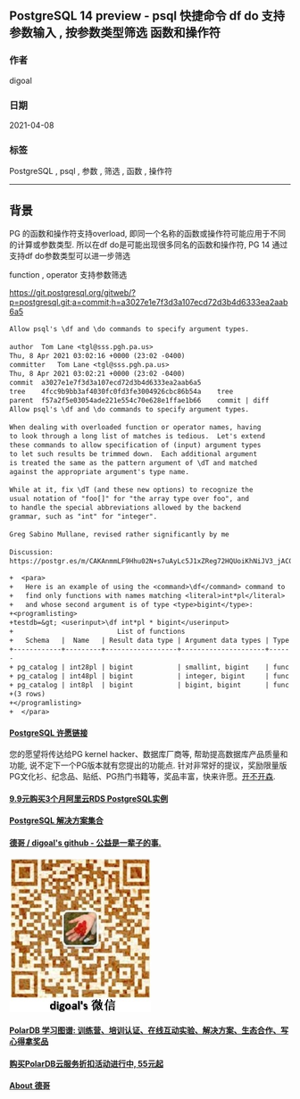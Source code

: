 ## PostgreSQL 14 preview - psql 快捷命令 df do 支持参数输入 , 按参数类型筛选 函数和操作符  
                    
### 作者                    
digoal                    
                    
### 日期                    
2021-04-08                     
                    
### 标签                    
PostgreSQL , psql , 参数 , 筛选 , 函数 , 操作符      
                    
----                    
                    
## 背景     
PG 的函数和操作符支持overload, 即同一个名称的函数或操作符可能应用于不同的计算或参数类型. 所以在df do是可能出现很多同名的函数和操作符, PG 14 通过支持df do参数类型可以进一步筛选  
  
function , operator 支持参数筛选   
  
https://git.postgresql.org/gitweb/?p=postgresql.git;a=commit;h=a3027e1e7f3d3a107ecd72d3b4d6333ea2aab6a5  
  
```  
Allow psql's \df and \do commands to specify argument types.   
  
author	Tom Lane <tgl@sss.pgh.pa.us>	  
Thu, 8 Apr 2021 03:02:16 +0000 (23:02 -0400)  
committer	Tom Lane <tgl@sss.pgh.pa.us>	  
Thu, 8 Apr 2021 03:02:21 +0000 (23:02 -0400)  
commit	a3027e1e7f3d3a107ecd72d3b4d6333ea2aab6a5  
tree	4fcc9b9bb3af4030fc0fd3fe3004926cbc86b54a	tree  
parent	f57a2f5e03054ade221e554c70e628e1ffae1b66	commit | diff  
Allow psql's \df and \do commands to specify argument types.  
  
When dealing with overloaded function or operator names, having  
to look through a long list of matches is tedious.  Let's extend  
these commands to allow specification of (input) argument types  
to let such results be trimmed down.  Each additional argument  
is treated the same as the pattern argument of \dT and matched  
against the appropriate argument's type name.  
  
While at it, fix \dT (and these new options) to recognize the  
usual notation of "foo[]" for "the array type over foo", and  
to handle the special abbreviations allowed by the backend  
grammar, such as "int" for "integer".  
  
Greg Sabino Mullane, revised rather significantly by me  
  
Discussion: https://postgr.es/m/CAKAnmmLF9Hhu02N+s7uAyLc5J1xZReg72HQUoiKhNiJV3_jACQ@mail.gmail.com  
```  
  
```  
+  <para>  
+   Here is an example of using the <command>\df</command> command to  
+   find only functions with names matching <literal>int*pl</literal>  
+   and whose second argument is of type <type>bigint</type>:  
+<programlisting>  
+testdb=&gt; <userinput>\df int*pl * bigint</userinput>  
+                          List of functions  
+   Schema   |  Name   | Result data type | Argument data types | Type  
+------------+---------+------------------+---------------------+------  
+ pg_catalog | int28pl | bigint           | smallint, bigint    | func  
+ pg_catalog | int48pl | bigint           | integer, bigint     | func  
+ pg_catalog | int8pl  | bigint           | bigint, bigint      | func  
+(3 rows)  
+</programlisting>  
+  </para>  
```  
  
    
  
#### [PostgreSQL 许愿链接](https://github.com/digoal/blog/issues/76 "269ac3d1c492e938c0191101c7238216")
您的愿望将传达给PG kernel hacker、数据库厂商等, 帮助提高数据库产品质量和功能, 说不定下一个PG版本就有您提出的功能点. 针对非常好的提议，奖励限量版PG文化衫、纪念品、贴纸、PG热门书籍等，奖品丰富，快来许愿。[开不开森](https://github.com/digoal/blog/issues/76 "269ac3d1c492e938c0191101c7238216").  
  
  
#### [9.9元购买3个月阿里云RDS PostgreSQL实例](https://www.aliyun.com/database/postgresqlactivity "57258f76c37864c6e6d23383d05714ea")
  
  
#### [PostgreSQL 解决方案集合](https://yq.aliyun.com/topic/118 "40cff096e9ed7122c512b35d8561d9c8")
  
  
#### [德哥 / digoal's github - 公益是一辈子的事.](https://github.com/digoal/blog/blob/master/README.md "22709685feb7cab07d30f30387f0a9ae")
  
  
![digoal's wechat](../pic/digoal_weixin.jpg "f7ad92eeba24523fd47a6e1a0e691b59")
  
  
#### [PolarDB 学习图谱: 训练营、培训认证、在线互动实验、解决方案、生态合作、写心得拿奖品](https://www.aliyun.com/database/openpolardb/activity "8642f60e04ed0c814bf9cb9677976bd4")
  
  
#### [购买PolarDB云服务折扣活动进行中, 55元起](https://www.aliyun.com/activity/new/polardb-yunparter?userCode=bsb3t4al "e0495c413bedacabb75ff1e880be465a")
  
  
#### [About 德哥](https://github.com/digoal/blog/blob/master/me/readme.md "a37735981e7704886ffd590565582dd0")
  
